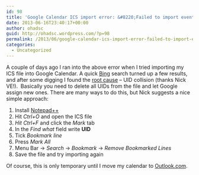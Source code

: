 ```yaml
---
id: 98
title: 'Google Calendar ICS import error: &#8220;Failed to import events: Could not upload your events because you do not have sufficient access on the target calendar&#8221;'
date: 2013-06-16T23:40:17+00:00
author: ohadsc
guid: http://ohadsc.wordpress.com/?p=98
permalink: /2013/06/google-calendar-ics-import-error-failed-to-import-events-could-not-upload-your-events-because-you-do-not-have-sufficient-access-on-the-target-calendar/
categories:
  - Uncategorized
---
```

A couple of days ago I ran into the above error when I tried importing my ICS file into Google Calendar. A quick [Bing](http://www.bing.com/search?q=Failed+to+import+events%3A+Could+not+upload+your+events+because+you+do+not+have+sufficient+access+on+the+target+calendar&qs=n&form=QBLH&pq=failed+to+import+events%3A+could+not+upload+your+events+because+you+do+not+have+sufficient+access+on+the+target+calendar&sc=0-0&sp=-1&sk=) search turned up a few results, and after some digging I found the [root cause](http://productforums.google.com/d/msg/calendar/5vLrmBPXyxc/Sd76gunaaaEJ) &#8211; UID collision (thanks Nick VE!).  Basically you need to delete all UIDs from the file and let Google assign new ones. There are many ways to do this, but Nick suggests a nice simple approach:

  1. Install [Notepad++](http://notepad-plus-plus.org/)
  2. Hit _Ctrl+O_ and open the ICS file
  3. _Hit Ctrl+F_ and click the _Mark_ tab
  4. In the _Find what_ field write **UID**
  5. Tick _Bookmark line_
  6. Press _Mark All_
  7. Menu Bar -> _Search_ -> _Bookmark_ -> _Remove Bookmarked Lines_
  8. Save the file and try importing again

Of course, this is only temporary until I move my calendar to [Outlook.com](http://outlook.com).